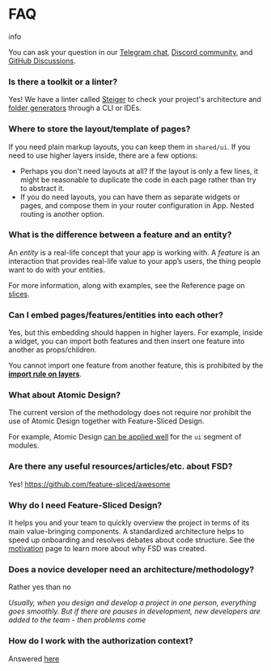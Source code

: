 # FAQ

info

You can ask your question in our [Telegram chat](https://t.me/feature_sliced), [Discord community](https://discord.gg/S8MzWTUsmp), and [GitHub Discussions](https://github.com/feature-sliced/documentation/discussions).

### Is there a toolkit or a linter?[​](#is-there-a-toolkit-or-a-linter "Direct link to heading")

Yes! We have a linter called [Steiger](https://github.com/feature-sliced/steiger) to check your project's architecture and [folder generators](https://github.com/feature-sliced/awesome?tab=readme-ov-file#tools) through a CLI or IDEs.

### Where to store the layout/template of pages?[​](#where-to-store-the-layouttemplate-of-pages "Direct link to heading")

If you need plain markup layouts, you can keep them in `shared/ui`. If you need to use higher layers inside, there are a few options:

* Perhaps you don't need layouts at all? If the layout is only a few lines, it might be reasonable to duplicate the code in each page rather than try to abstract it.
* If you do need layouts, you can have them as separate widgets or pages, and compose them in your router configuration in App. Nested routing is another option.

### What is the difference between a feature and an entity?[​](#what-is-the-difference-between-a-feature-and-an-entity "Direct link to heading")

An *entity* is a real-life concept that your app is working with. A *feature* is an interaction that provides real-life value to your app’s users, the thing people want to do with your entities.

For more information, along with examples, see the Reference page on [slices](/documentation/docs/reference/layers.md#entities).

### Can I embed pages/features/entities into each other?[​](#can-i-embed-pagesfeaturesentities-into-each-other "Direct link to heading")

Yes, but this embedding should happen in higher layers. For example, inside a widget, you can import both features and then insert one feature into another as props/children.

You cannot import one feature from another feature, this is prohibited by the [**import rule on layers**](/documentation/docs/reference/layers.md#import-rule-on-layers).

### What about Atomic Design?[​](#what-about-atomic-design "Direct link to heading")

The current version of the methodology does not require nor prohibit the use of Atomic Design together with Feature-Sliced Design.

For example, Atomic Design [can be applied well](https://t.me/feature_sliced/1653) for the `ui` segment of modules.

### Are there any useful resources/articles/etc. about FSD?[​](#are-there-any-useful-resourcesarticlesetc-about-fsd "Direct link to heading")

Yes! <https://github.com/feature-sliced/awesome>

### Why do I need Feature-Sliced Design?[​](#why-do-i-need-feature-sliced-design "Direct link to heading")

It helps you and your team to quickly overview the project in terms of its main value-bringing components. A standardized architecture helps to speed up onboarding and resolves debates about code structure. See the [motivation](/documentation/docs/about/motivation.md) page to learn more about why FSD was created.

### Does a novice developer need an architecture/methodology?[​](#does-a-novice-developer-need-an-architecturemethodology "Direct link to heading")

Rather yes than no

*Usually, when you design and develop a project in one person, everything goes smoothly. But if there are pauses in development, new developers are added to the team - then problems come*

### How do I work with the authorization context?[​](#how-do-i-work-with-the-authorization-context "Direct link to heading")

Answered [here](/documentation/docs/guides/examples/auth.md)
